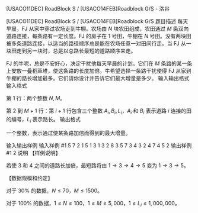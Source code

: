 



[USACO11DEC] RoadBlock S / [USACO14FEB]Roadblock G/S - 洛谷














[USACO11DEC] RoadBlock S / [USACO14FEB]Roadblock G/S
题目描述
每天早晨，FJ 从家中穿过农场走到牛棚。农场由 $N$ 块农田组成，农田通过 $M$ 条双向道路连接，每条路有一定长度。FJ 的房子在 $1$ 号田，牛棚在 $N$ 号田。没有两块田被多条道路连接，以适当的路径顺序总是能在农场任意一对田间行走。当 FJ 从一块田走到另一块时，总是以总路长最短的道路顺序来走。

FJ 的牛呢，总是不安好心，决定干扰他每天早晨的计划。它们在 $M$ 条路的某一条上安放一叠稻草堆，使这条路的长度加倍。牛希望选择一条路干扰使得 FJ 从家到牛棚的路长增加最多。它们请你设计并告诉它们最大增量是多少。
输入输出格式
输入格式

第 $1$ 行：两个整数 $N, M$。

第 $2$ 到 $M+1$ 行：第 $i+1$ 行包含三个整数 $A_i, B_i, L_i$，$A_i$ 和 $B_i$ 表示道路 $i$ 连接的田的编号，$L_i$ 表示路长。
输出格式

一个整数，表示通过使某条路加倍而得到的最大增量。

输入输出样例
输入样例 #1
5 7
2 1 5
1 3 1
3 2 8
3 5 7
3 4 3
2 4 7
4 5 2
输出样例 #1
2
说明
【样例说明】

若使 $3$ 和 $4$ 之间的道路长加倍，最短路将由 $1 \rightarrow 3 \rightarrow 4 \rightarrow 5$ 变为 $1 \rightarrow 3 \rightarrow 5$。

【数据规模和约定】

对于 $30\%$ 的数据，$N \le 70，M \le 1500$。

对于 $100\%$ 的数据，$1 \le N \le 100，1 \le M \le 5,000，1 \le L_i \le 1,000,000$。






